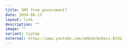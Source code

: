 ```yaml
---
title: SMS from government?
date: 2024-06-13
layout: link
description: ""
image: ""
variant: tiptap
external: https://www.youtube.com/embed/Quheci-B3JU
---
```

